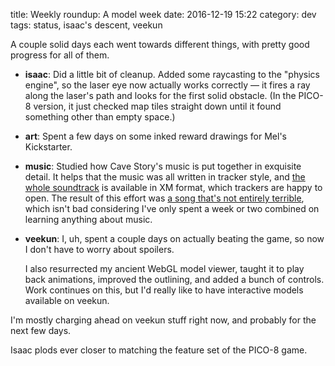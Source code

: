 title: Weekly roundup: A model week
date: 2016-12-19 15:22
category: dev
tags: status, isaac's descent, veekun

A couple solid days each went towards different things, with pretty good progress for all of them.

- **isaac**: Did a little bit of cleanup.  Added some raycasting to the "physics engine", so the laser eye now actually works correctly — it fires a ray along the laser's path and looks for the first solid obstacle.  (In the PICO-8 version, it just checked map tiles straight down until it found something other than empty space.)

- **art**: Spent a few days on some inked reward drawings for Mel's Kickstarter.

- **music**: Studied how Cave Story's music is put together in exquisite detail.  It helps that the music was all written in tracker style, and [the whole soundtrack](http://www.cavestory.org/download/music.php) is available in XM format, which trackers are happy to open.  The result of this effort was [a song that's not entirely terrible](https://soundcloud.com/lexyeevee/cavern-tale), which isn't bad considering I've only spent a week or two combined on learning anything about music.

- **veekun**: I, uh, spent a couple days on actually beating the game, so now I don't have to worry about spoilers.

    I also resurrected my ancient WebGL model viewer, taught it to play back animations, improved the outlining, and added a bunch of controls.  Work continues on this, but I'd really like to have interactive models available on veekun.

I'm mostly charging ahead on veekun stuff right now, and probably for the next few days.

Isaac plods ever closer to matching the feature set of the PICO-8 game.
